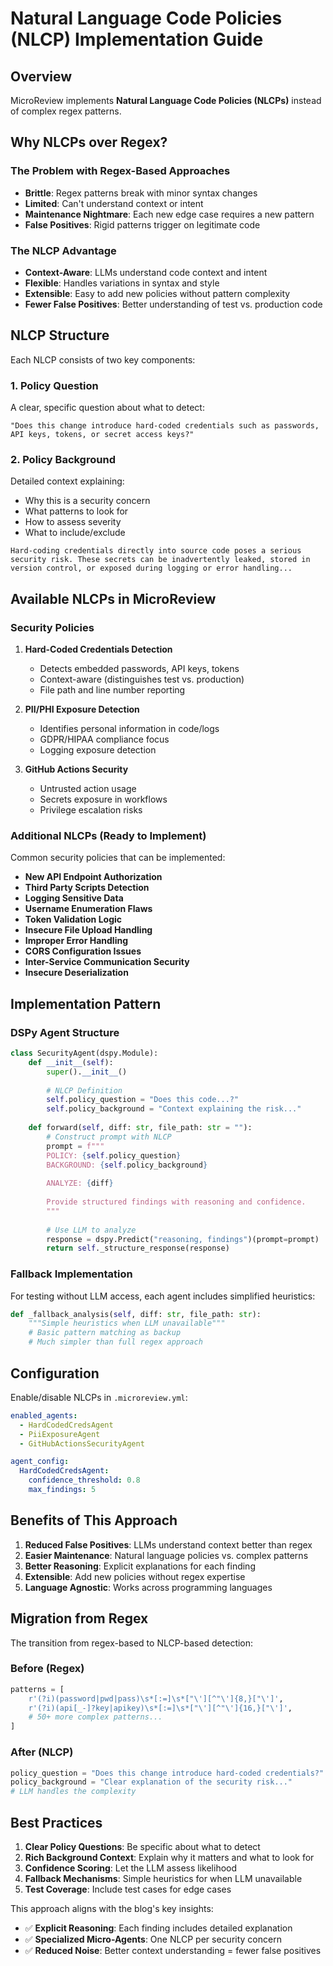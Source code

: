 # Natural Language Code Policies (NLCP) Implementation Guide

## Overview

MicroReview implements **Natural Language Code Policies (NLCPs)** instead of complex regex patterns.

## Why NLCPs over Regex?

### The Problem with Regex-Based Approaches
- **Brittle**: Regex patterns break with minor syntax changes
- **Limited**: Can't understand context or intent
- **Maintenance Nightmare**: Each new edge case requires a new pattern
- **False Positives**: Rigid patterns trigger on legitimate code

### The NLCP Advantage
- **Context-Aware**: LLMs understand code context and intent
- **Flexible**: Handles variations in syntax and style
- **Extensible**: Easy to add new policies without pattern complexity
- **Fewer False Positives**: Better understanding of test vs. production code

## NLCP Structure

Each NLCP consists of two key components:

### 1. Policy Question
A clear, specific question about what to detect:
```
"Does this change introduce hard-coded credentials such as passwords, API keys, tokens, or secret access keys?"
```

### 2. Policy Background
Detailed context explaining:
- Why this is a security concern
- What patterns to look for
- How to assess severity
- What to include/exclude

```
Hard-coding credentials directly into source code poses a serious security risk. These secrets can be inadvertently leaked, stored in version control, or exposed during logging or error handling...
```

## Available NLCPs in MicroReview

### Security Policies

1. **Hard-Coded Credentials Detection**
   - Detects embedded passwords, API keys, tokens
   - Context-aware (distinguishes test vs. production)
   - File path and line number reporting

2. **PII/PHI Exposure Detection**
   - Identifies personal information in code/logs
   - GDPR/HIPAA compliance focus
   - Logging exposure detection

3. **GitHub Actions Security**
   - Untrusted action usage
   - Secrets exposure in workflows
   - Privilege escalation risks

### Additional NLCPs (Ready to Implement)

Common security policies that can be implemented:

- **New API Endpoint Authorization**
- **Third Party Scripts Detection**
- **Logging Sensitive Data**
- **Username Enumeration Flaws**
- **Token Validation Logic**
- **Insecure File Upload Handling**
- **Improper Error Handling**
- **CORS Configuration Issues**
- **Inter-Service Communication Security**
- **Insecure Deserialization**

## Implementation Pattern

### DSPy Agent Structure
```python
class SecurityAgent(dspy.Module):
    def __init__(self):
        super().__init__()
        
        # NLCP Definition
        self.policy_question = "Does this code...?"
        self.policy_background = "Context explaining the risk..."
    
    def forward(self, diff: str, file_path: str = ""):
        # Construct prompt with NLCP
        prompt = f"""
        POLICY: {self.policy_question}
        BACKGROUND: {self.policy_background}
        
        ANALYZE: {diff}
        
        Provide structured findings with reasoning and confidence.
        """
        
        # Use LLM to analyze
        response = dspy.Predict("reasoning, findings")(prompt=prompt)
        return self._structure_response(response)
```

### Fallback Implementation
For testing without LLM access, each agent includes simplified heuristics:

```python
def _fallback_analysis(self, diff: str, file_path: str):
    """Simple heuristics when LLM unavailable"""
    # Basic pattern matching as backup
    # Much simpler than full regex approach
```

## Configuration

Enable/disable NLCPs in `.microreview.yml`:

```yaml
enabled_agents:
  - HardCodedCredsAgent
  - PiiExposureAgent
  - GitHubActionsSecurityAgent

agent_config:
  HardCodedCredsAgent:
    confidence_threshold: 0.8
    max_findings: 5
```

## Benefits of This Approach

1. **Reduced False Positives**: LLMs understand context better than regex
2. **Easier Maintenance**: Natural language policies vs. complex patterns
3. **Better Reasoning**: Explicit explanations for each finding
4. **Extensible**: Add new policies without regex expertise
5. **Language Agnostic**: Works across programming languages

## Migration from Regex

The transition from regex-based to NLCP-based detection:

### Before (Regex)
```python
patterns = [
    r'(?i)(password|pwd|pass)\s*[:=]\s*["\'][^"\']{8,}["\']',
    r'(?i)(api[_-]?key|apikey)\s*[:=]\s*["\'][^"\']{16,}["\']',
    # 50+ more complex patterns...
]
```

### After (NLCP)
```python
policy_question = "Does this change introduce hard-coded credentials?"
policy_background = "Clear explanation of the security risk..."
# LLM handles the complexity
```

## Best Practices

1. **Clear Policy Questions**: Be specific about what to detect
2. **Rich Background Context**: Explain why it matters and what to look for
3. **Confidence Scoring**: Let the LLM assess likelihood
4. **Fallback Mechanisms**: Simple heuristics for when LLM unavailable
5. **Test Coverage**: Include test cases for edge cases

This approach aligns with the blog's key insights:
- ✅ **Explicit Reasoning**: Each finding includes detailed explanation
- ✅ **Specialized Micro-Agents**: One NLCP per security concern
- ✅ **Reduced Noise**: Better context understanding = fewer false positives
